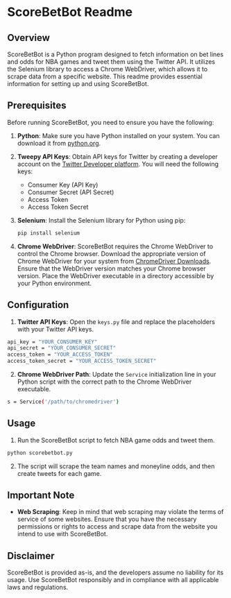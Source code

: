 # ScoreBetBot Readme

## Overview

ScoreBetBot is a Python program designed to fetch information on bet lines and odds for NBA games and tweet them using the Twitter API. It utilizes the Selenium library to access a Chrome WebDriver, which allows it to scrape data from a specific website. This readme provides essential information for setting up and using ScoreBetBot.

## Prerequisites

Before running ScoreBetBot, you need to ensure you have the following:

1. **Python**: Make sure you have Python installed on your system. You can download it from [python.org](https://www.python.org/downloads/).

2. **Tweepy API Keys**: Obtain API keys for Twitter by creating a developer account on the [Twitter Developer platform](https://developer.twitter.com/en/apps). You will need the following keys:

   - Consumer Key (API Key)
   - Consumer Secret (API Secret)
   - Access Token
   - Access Token Secret

3. **Selenium**: Install the Selenium library for Python using pip:

   ```bash
   pip install selenium
   ```
4. **Chrome WebDriver**: ScoreBetBot requires the Chrome WebDriver to control the Chrome browser. Download the appropriate version of Chrome WebDriver for your system from [ChromeDriver Downloads](https://sites.google.com/chromium.org/driver/). Ensure that the WebDriver version matches your Chrome browser version. Place the WebDriver executable in a directory accessible by your Python environment.

## Configuration

1. **Twitter API Keys**: Open the `keys.py` file and replace the placeholders with your Twitter API keys.
```bash
api_key = "YOUR_CONSUMER_KEY"
api_secret = "YOUR_CONSUMER_SECRET"
access_token = "YOUR_ACCESS_TOKEN"
access_token_secret = "YOUR_ACCESS_TOKEN_SECRET"
```

2. **Chrome WebDriver Path**: Update the `Service` initialization line in your Python script with the correct path to the Chrome WebDriver executable.
```bash
s = Service('/path/to/chromedriver')
```
## Usage

1. Run the ScoreBetBot script to fetch NBA game odds and tweet them.
```bash
python scorebetbot.py
```

2. The script will scrape the team names and moneyline odds, and then create tweets for each game.

## Important Note

- **Web Scraping**: Keep in mind that web scraping may violate the terms of service of some websites. Ensure that you have the necessary permissions or rights to access and scrape data from the website you intend to use with ScoreBetBot.

## Disclaimer

ScoreBetBot is provided as-is, and the developers assume no liability for its usage. Use ScoreBetBot responsibly and in compliance with all applicable laws and regulations.
